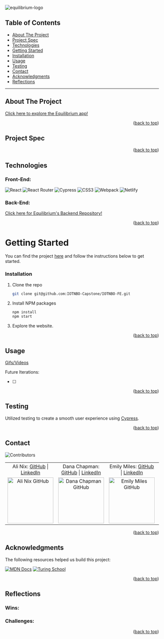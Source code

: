 <a name="readme-top"></a>

![equilibrium-logo]()

## Table of Contents

- [About The Project](#about-the-project)
- [Project Spec](#project-spec)
- [Technologies](#technologies)
- [Getting Started](#getting-started)
- [Installation](#installation)
- [Usage](#usage)
- [Testing](#testing)
- [Contact](#contact)
- [Acknowledgments](#acknowledgments)
- [Reflections](#reflections)

---

## About The Project


[Click here to explore the Equilibrium app!]()

<p align="right">(<a href="#readme-top">back to top</a>)</p>

## Project Spec

<p align="right">(<a href="#readme-top">back to top</a>)</p>

## Technologies

### Front-End:

![React](https://img.shields.io/badge/React-20232A?style=for-the-badge&logo=react&logoColor=61DAFB)
![React Router](https://img.shields.io/badge/React_Router-CA4245?style=for-the-badge&logo=react-router&logoColor=white)
![Cypress](https://img.shields.io/badge/-cypress-%23E5E5E5?style=for-the-badge&logo=cypress&logoColor=058a5e)
![CSS3](https://img.shields.io/badge/css3-%231572B6.svg?style=for-the-badge&logo=css3&logoColor=white)
![Webpack](https://img.shields.io/badge/webpack-%238DD6F9.svg?style=for-the-badge&logo=webpack&logoColor=black)
![Netlify](https://img.shields.io/badge/netlify-%23000000.svg?style=for-the-badge&logo=netlify&logoColor=#00C7B7)

### Back-End:
[Click here for Equilibrium's Backend Repository!](https://github.com/IOTNBO-Capstone/IOTNBO-BE)

<p align="right">(<a href="#readme-top">back to top</a>)</p>

<!-- GETTING STARTED -->

# Getting Started

You can find the project [here](https://github.com/IOTNBO-Capstone/IOTNBO-FE) and follow the instructions below to get started.

### Installation

1. Clone the repo
   ```sh
   git clone git@github.com:IOTNBO-Capstone/IOTNBO-FE.git
2. Install NPM packages
   ```sh
   npm install
   npm start
   ```
3. Explore the website.

<p align="right">(<a href="#readme-top">back to top</a>)</p>

<!-- USAGE EXAMPLES -->

## Usage

[Gifs/Videos]()

Future Iterations:

- [ ] 

<p align="right">(<a href="#readme-top">back to top</a>)</p>

## Testing

Utilized testing to create a smooth user experience using [Cypress](https://www.cypress.io/).

<p align="right">(<a href="#readme-top">back to top</a>)</p>

<!-- CONTACT -->

## Contact

![Contributors][contributors-shield]

<table align="center">
    <tr>
        <td align="center"> Ali Nix: <a href="https://github.com/alinix1">GitHub</a> | <a href="https://www.linkedin.com/in/ali-nix-38b9b9126/">LinkedIn</a></td>
        <td align="center"> Dana Chapman: <a href="https://github.com/danalchapman">GitHub</a> | <a href="https://www.linkedin.com/in/danalchapman/">LinkedIn</a></td>
        <td align="center"> Emily Miles: <a href="https://github.com/emilyjmiles">GitHub</a> | <a href="https://www.linkedin.com/in/emilyjmiles/">LinkedIn</a></td>
        <td align="center"> Will Hobson: <a href="https://github.com/willhobson85">GitHub</a> | <a href="https://www.linkedin.com/in/the-william-hobson/">LinkedIn</a></td>
    </tr>
 <td align="center"><img src="https://avatars.githubusercontent.com/u/28677929?v=4" alt="Ali Nix GitHub"
 width="150" height="auto" /></td>
 <td align="center"><img src="https://avatars.githubusercontent.com/u/105478792?v=4" alt="Dana Chapman GitHub"
 width="150" height="auto" /></td>
 <td align="center"><img src="https://avatars.githubusercontent.com/u/103063934?v=4" alt="Emily Miles GitHub"
 width="150" height="auto" /></td>
  <td align="center"><img src="https://avatars.githubusercontent.com/u/99286590?v=4" alt="Will Hobson GitHub"
 width="150" height="auto" /></td>
</table>

<p align="right">(<a href="#readme-top">back to top</a>)</p>

<!-- ACKNOWLEDGMENTS -->

## Acknowledgments

The following resources helped us build this project:

[![MDN Docs][mdn-shield]][mdn]
[![Turing School](https://img.shields.io/badge/Turing_School-030303?style=for-the-badge)](https://turing.edu/)

<p align="right">(<a href="#readme-top">back to top</a>)</p>

## Reflections


### Wins:


### Challenges:



<p align="right">(<a href="#readme-top">back to top</a>)</p>

<!-- MARKDOWN LINKS & IMAGES -->
<!-- https://www.markdownguide.org/basic-syntax/#reference-style-links -->

[mdn-shield]: https://img.shields.io/badge/MDN_Web_Docs-black?style=for-the-badge&logo=mdnwebdocs&logoColor=white
[mdn]: https://developer.mozilla.org/en-US/
[contributors-shield]: https://img.shields.io/badge/Contributors-1-2ea44f?style=for-the-badge
[product-screenshot]: images/screenshot.png
